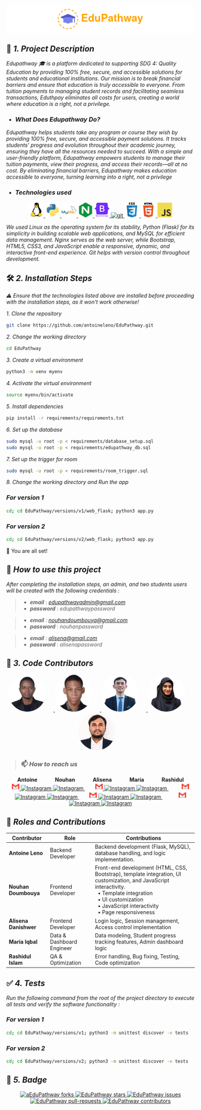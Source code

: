 <h1 align="center" style="background-color: white; color: orange; padding: 10px; border-radius: 5px; font-weight: bold; font-family: 'Arial', sans-serif;">
  <img src="versions/v2/web_flask/home/static/img/favicon.png" 
       alt="icon" 
       style="width: 40px; height: 40px; border-radius: 50%; border: 2px dashed orange; padding: 5px; vertical-align: middle;"> 
  <span style="font-family: 'Helvetica Neue', Helvetica, Arial, sans-serif;">EduPathway</span> 
</h1>

## 🔭 *1. Project Description*
*Edupathway 🎓 is a platform dedicated to supporting SDG 4: Quality Education by providing 100% free, secure, and accessible solutions for students and educational institutions. Our mission is to break financial barriers and ensure that education is truly accessible to everyone. From tuition payments to managing student records and facilitating seamless transactions, Eduthpay eliminates all costs for users, creating a world where education is a right, not a privilege.*

- ### *What Does Edupathway Do?*
*Edupathway helps students take any program or course they wish by providing 100% free, secure, and accessible payment solutions. It tracks students' progress and evolution throughout their academic journey, ensuring they have all the resources needed to succeed. With a simple and user-friendly platform, Edupathway empowers students to manage their tuition payments, view their progress, and access their records—all at no cost. By eliminating financial barriers, Edupathway makes education accessible to everyone, turning learning into a right, not a privilege*
- ### *Technologies used*
<p align="center"> </a> <a href="https://www.linux.org/" target="_blank" rel="noreferrer"> <img src="https://raw.githubusercontent.com/devicons/devicon/master/icons/linux/linux-original.svg" alt="linux" width="40" height="40"/> </a> <a href="https://www.python.org" target="_blank" rel="noreferrer"> <img src="https://raw.githubusercontent.com/devicons/devicon/master/icons/python/python-original.svg" alt="python" width="40" height="40"/> </a> <a href="https://www.mysql.com/" target="_blank" rel="noreferrer"> <img src="https://raw.githubusercontent.com/devicons/devicon/master/icons/mysql/mysql-original-wordmark.svg" alt="mysql" width="40" height="40"/> </a> <a href="https://www.nginx.com" target="_blank" rel="noreferrer"> <img src="https://raw.githubusercontent.com/devicons/devicon/master/icons/nginx/nginx-original.svg" alt="nginx" width="40" height="40"/> </a> <a href="https://getbootstrap.com" target="_blank" rel="noreferrer"> <img src="https://raw.githubusercontent.com/devicons/devicon/master/icons/bootstrap/bootstrap-plain-wordmark.svg" alt="bootstrap" width="40" height="40"/> </a> <a href="https://git-scm.com/" target="_blank" rel="noreferrer"> <img src="https://www.vectorlogo.zone/logos/git-scm/git-scm-icon.svg" alt="git" width="40" height="40"/> </a> <a href="https://www.w3schools.com/css/" target="_blank" rel="noreferrer"> <img src="https://raw.githubusercontent.com/devicons/devicon/master/icons/css3/css3-original-wordmark.svg" alt="css3" width="40" height="40"/> </a> <a href="https://www.w3.org/html/" target="_blank" rel="noreferrer"> <img src="https://raw.githubusercontent.com/devicons/devicon/master/icons/html5/html5-original-wordmark.svg" alt="html5" width="40" height="40"/> </a> <a href="https://developer.mozilla.org/en-US/docs/Web/JavaScript" target="_blank" rel="noreferrer"> <img src="https://raw.githubusercontent.com/devicons/devicon/master/icons/javascript/javascript-original.svg" alt="javascript" width="40" height="40"/> </a>  </p>


*We used Linux as the operating system for its stability, Python (Flask) for its simplicity in building scalable web applications, and MySQL for efficient data management. Nginx serves as the web server, while Bootstrap, HTML5, CSS3, and JavaScript enable a responsive, dynamic, and interactive front-end experience. Git helps with version control throughout development.*
## 🛠️ *2. Installation Steps*
*⚠️ Ensure that the technologies listed above are installed before proceeding with the installation steps, as it won't work otherwise!*

*1. Clone the repository*

```bash
git clone https://github.com/antoineleno/EduPathway.git
```

*2. Change the working directory*

```bash
cd EduPathway
``` 

*3. Create a virtual environment*

```bash
python3 -m venv myenv
```
*4. Activate the virtual environment*

```bash
source myenv/bin/activate
```

*5. Install dependencies*

```bash
pip install -r requirements/requirements.txt
```
*6. Set up the database*
```bash
sudo mysql -u root -p < requirements/database_setup.sql
sudo mysql -u root -p < requirements/edupathway_db.sql
```
*7. Set up the trigger for room*
```bash
sudo mysql -u root -p < requirements/room_trigger.sql
```

*8. Change the working directory and Run the app*

### *For version 1*

```bash
cd; cd EduPathway/versions/v1/web_flask; python3 app.py
```
### *For version 2*

```bash
cd; cd EduPathway/versions/v2/web_flask; python3 app.py
```
🌟 You are all set!


## 📘  *How to use this project*
*After completing the installation steps, an admin, and two students users will be created with the following credentials :*
> - ***email***&nbsp;: *edupathwayadmin@gmail.com*
> - ***password*** : *edupathwaypassword*

> - ***email***&nbsp;: *nouhandoumbouya@gmail.com*
> - ***password*** : *nouhanpassword*

> - ***email***&nbsp;: *alisena@gmail.com*
> - ***password*** : *alisenapassword*

## 👯 *3. Code Contributors*

<p align="center">
  <a href="https://github.com/antoineleno/EduPathway/graphs/contributors">
    <img src="versions/v2/web_flask/home/static/img/antoineleno.png" alt="Profile Picture" style="width: 100px; height: 100px; border-radius: 50%; object-fit: cover; margin-right: 20px;">
    <img src="versions/v2/web_flask/home/static/img/nouhandoubouya.png" alt="Profile Picture" style="width: 100px; height: 100px; border-radius: 50%; object-fit: cover; margin-right: 20px;">
    <img src="versions/v2/web_flask/home/static/img/alisena_d.png" alt="Profile Picture" style="width: 100px; height: 100px; border-radius: 50%; object-fit: cover; margin-right: 20px;">
    <img src="versions/v2/web_flask/home/static/img/maria_iqbal.png" alt="Profile Picture" style="width: 100px; height: 100px; border-radius: 50%; object-fit: cover; margin-right: 20px;">
    <img src="versions/v2/web_flask/home/static/img/rashdul.png" alt="Profile Picture" style="width: 100px; height: 100px; border-radius: 50%; object-fit: cover; margin-right: 20px;">
  </a>
</p>


> ### 📫 *How to reach us*
<p align="center">
  <strong>Antoine</strong>&nbsp;&nbsp;&nbsp;&nbsp;&nbsp;&nbsp;&nbsp;&nbsp;&nbsp;&nbsp;&nbsp;&nbsp;<strong>Nouhan</strong>&nbsp;&nbsp;&nbsp;&nbsp;&nbsp;&nbsp;&nbsp;&nbsp;&nbsp;&nbsp;&nbsp;&nbsp;<strong>Alisena</strong>&nbsp;&nbsp;&nbsp;&nbsp;&nbsp;&nbsp;&nbsp;&nbsp;&nbsp;&nbsp;&nbsp;&nbsp;<strong>Maria</strong>&nbsp;&nbsp;&nbsp;&nbsp;&nbsp;&nbsp;&nbsp;&nbsp;&nbsp;&nbsp;&nbsp;&nbsp;<strong>Rashidul</strong>
  <br>
  <a href="mailto:lenoantoine2000@gmail.com">
      <img src="versions/v2/web_flask/home/static/img/email.png" alt="Instagram" height="20" width="20" />
  </a>
  <a href="https://github.com/antoineleno">
      <img src="https://raw.githubusercontent.com/rahuldkjain/github-profile-readme-generator/master/src/images/icons/Social/github.svg" alt="Instagram" height="20" width="20" />
  </a>
  <a href="https://instagram.com/antoineleno7" target="_blank">
    <img src="https://raw.githubusercontent.com/rahuldkjain/github-profile-readme-generator/master/src/images/icons/Social/instagram.svg" alt="Instagram" height="20" width="20"/>
  </a>
  &nbsp;&nbsp;&nbsp;&nbsp;&nbsp;&nbsp;
    <a href="mailto:nouhandoumbouya655@gmail.com">
      <img src="versions/v2/web_flask/home/static/img/email.png" alt="Instagram" height="20" width="20" />
  </a>
  <a href="https://github.com/NouhanDoumbouya123">
      <img src="https://raw.githubusercontent.com/rahuldkjain/github-profile-readme-generator/master/src/images/icons/Social/github.svg" alt="Instagram" height="20" width="20" />
  </a>
  <a href="https://www.instagram.com/doumbouyanouhan1234?igsh=cmdqd3ltdDFnam9u" target="_blank">
    <img src="https://raw.githubusercontent.com/rahuldkjain/github-profile-readme-generator/master/src/images/icons/Social/instagram.svg" alt="Instagram" height="20" width="20"/>
  </a>
  &nbsp;&nbsp;&nbsp;&nbsp;&nbsp;&nbsp;&nbsp;&nbsp;
    <a href="mailto:ali.danishwer@student.aiu.edu.my">
      <img src="versions/v2/web_flask/home/static/img/email.png" alt="Instagram" height="20" width="20" />
  </a>
  <a href="https://github.com/alisenadanishwer">
      <img src="https://raw.githubusercontent.com/rahuldkjain/github-profile-readme-generator/master/src/images/icons/Social/github.svg" alt="Instagram" height="20" width="20" />
  </a>
  <a href="https://www.instagram.com/alisena.danishwer?igsh=bmFkamR3ZzAzejk4" target="_blank">
    <img src="https://raw.githubusercontent.com/rahuldkjain/github-profile-readme-generator/master/src/images/icons/Social/instagram.svg" alt="Instagram" height="20" width="20"/>
  </a>
  &nbsp;&nbsp;&nbsp;&nbsp;&nbsp;&nbsp;
    <a href="mailto:mariaiqbal112003@gmail.com">
      <img src="versions/v2/web_flask/home/static/img/email.png" alt="Instagram" height="20" width="20" />
  </a>
  <a href="https://github.com/Maria200311">
      <img src="https://raw.githubusercontent.com/rahuldkjain/github-profile-readme-generator/master/src/images/icons/Social/github.svg" alt="Instagram" height="20" width="20" />
  </a>
  <a href="https://www.instagram.com/mariaiqbal200311?igsh=dTkwMnVmZnRtc3hy" target="_blank">
    <img src="https://raw.githubusercontent.com/rahuldkjain/github-profile-readme-generator/master/src/images/icons/Social/instagram.svg" alt="Instagram" height="20" width="20"/>
  </a>
  &nbsp;&nbsp;&nbsp;&nbsp;&nbsp;&nbsp;&nbsp;&nbsp;&nbsp;&nbsp;
  <a href="mailto:mdislam0996@gmail.com">
    <img src="versions/v2/web_flask/home/static/img/email.png" alt="Instagram" height="20" width="20" />
  </a>
  <a href="https://github.com/mrirashid">
      <img src="https://raw.githubusercontent.com/rahuldkjain/github-profile-readme-generator/master/src/images/icons/Social/github.svg" alt="Instagram" height="20" width="20" />
  </a>
  <a href="https://www.instagram.com/mri_rashid?igsh=MWdjbTM4dWk0ZGQ1OA==" target="_blank">
    <img src="https://raw.githubusercontent.com/rahuldkjain/github-profile-readme-generator/master/src/images/icons/Social/instagram.svg" alt="Instagram" height="20" width="20" />
  </a>
</p>

## 🎯 *Roles and Contributions*

| **Contributor**           | **Role**                  | **Contributions** |
|---------------------------|---------------------------|-------------------|
| **Antoine Leno**          | Backend Developer          | Backend development (Flask, MySQL), database handling, and logic implementation. |
| **Nouhan Doumbouya**      | Frontend Developer         | Front-end development (HTML, CSS, Bootstrap), template integration, UI customization, and JavaScript interactivity. <br> &nbsp;&nbsp;• Template integration <br> &nbsp;&nbsp;• UI customization <br> &nbsp;&nbsp;• JavaScript interactivity <br> &nbsp;&nbsp;• Page responsiveness |
| **Alisena Danishwer**     | Frontend Developer         | Login logic, Session management, Access control implementation |
| **Maria Iqbal**           | Data & Dashboard Engineer  | Data modeling, Student progress tracking features, Admin dashboard logic |
| **Rashidul Islam**        | QA & Optimization          | Error handling, Bug fixing, Testing, Code optimization |




## ✅ *4. Tests*
*Run the following command from the root of the project directory to execute all tests and verify the software functionality :*

### *For version 1*
```bash
cd; cd EduPathway/versions/v1; python3 -m unittest discover -v tests
```
### *For version 2*
```bash
cd; cd EduPathway/versions/v2; python3 -m unittest discover -v tests
```

## 🏅 *5. Badge*
<p align="center">
  <a href="https://github.com/antoineleno/EduPathway/fork" target="blank">
    <img src="https://img.shields.io/github/forks/antoineleno/EduPathway?style=flat-square" alt="aEduPathway forks"/>
  </a>
  <a href="https://github.com/antoineleno/EduPathway/stargazers" target="blank">
    <img src="https://img.shields.io/github/stars/antoineleno/EduPathway?style=flat-square" alt="EduPathway stars"/>
  </a>
  <a href="https://github.com/antoineleno/EduPathway/issues" target="blank">
    <img src="https://img.shields.io/github/issues/antoineleno/EduPathway?style=flat-square" alt="EduPathway issues"/>
  </a>
  <a href="https://github.com/antoineleno/EduPathway/pulls" target="blank">
    <img src="https://img.shields.io/github/issues-pr/antoineleno/EduPathway?style=flat-square" alt="EduPathway pull-requests"/>
  </a>
  <!-- Example Contribution Badge -->
  <a href="https://github.com/antoineleno/EduPathway/graphs/contributors" target="blank">
    <img src="https://img.shields.io/github/contributors/antoineleno/EduPathway?style=flat-square" alt="EduPathway contributors"/>
  </a>
</p>
